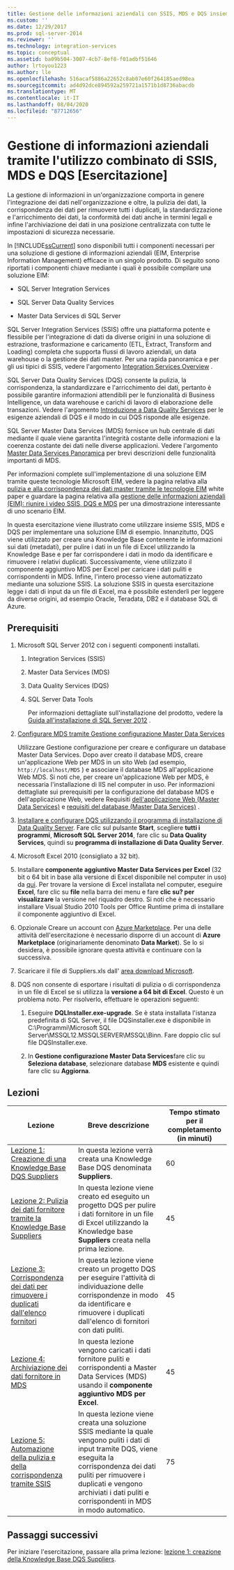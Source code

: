 ```yaml
---
title: Gestione delle informazioni aziendali con SSIS, MDS e DQS insieme [esercitazione] | Microsoft Docs
ms.custom: ''
ms.date: 12/29/2017
ms.prod: sql-server-2014
ms.reviewer: ''
ms.technology: integration-services
ms.topic: conceptual
ms.assetid: ba09b504-3007-4cb7-8ef8-f01adbf51646
author: lrtoyou1223
ms.author: lle
ms.openlocfilehash: 516acaf5886a22652c8ab07e60f264185aed98ea
ms.sourcegitcommit: ad4d92dce894592a259721a1571b1d8736abacdb
ms.translationtype: MT
ms.contentlocale: it-IT
ms.lasthandoff: 08/04/2020
ms.locfileid: "87712656"
---
```

# <a name="enterprise-information-management-using-ssis-mds-and-dqs-together-tutorial"></a>Gestione di informazioni aziendali tramite l'utilizzo combinato di SSIS, MDS e DQS [Esercitazione]
  La gestione di informazioni in un'organizzazione comporta in genere l'integrazione dei dati nell'organizzazione e oltre, la pulizia dei dati, la corrispondenza dei dati per rimuovere tutti i duplicati, la standardizzazione e l'arricchimento dei dati, la conformità dei dati anche in termini legali e infine l'archiviazione dei dati in una posizione centralizzata con tutte le impostazioni di sicurezza necessarie.  
  
 In [!INCLUDE[ssCurrent](../includes/sscurrent-md.md)] sono disponibili tutti i componenti necessari per una soluzione di gestione di informazioni aziendali (EIM, Enterprise Information Management) efficace in un singolo prodotto. Di seguito sono riportati i componenti chiave mediante i quali è possibile compilare una soluzione EIM:  
  
-   SQL Server Integration Services  
  
-   SQL Server Data Quality Services  
  
-   Master Data Services di SQL Server  
  
 SQL Server Integration Services (SSIS) offre una piattaforma potente e flessibile per l'integrazione di dati da diverse origini in una soluzione di estrazione, trasformazione e caricamento (ETL, Extract, Transform and Loading) completa che supporta flussi di lavoro aziendali, un data warehouse o la gestione dei dati master. Per una rapida panoramica e per gli usi tipici di SSIS, vedere l'argomento [Integration Services Overview](https://msdn.microsoft.com/library/ms141263\(SQL.105\).aspx) .  
  
 SQL Server Data Quality Services (DQS) consente la pulizia, la corrispondenza, la standardizzare e l'arricchimento dei dati, pertanto è possibile garantire informazioni attendibili per le funzionalità di Business Intelligence, un data warehouse e carichi di lavoro di elaborazione delle transazioni. Vedere l'argomento [Introduzione a Data Quality Services](https://msdn.microsoft.com/library/ff877917.aspx) per le esigenze aziendali di DQS e il modo in cui DQS risponde alle esigenze.  
  
 SQL Server Master Data Services (MDS) fornisce un hub centrale di dati mediante il quale viene garantita l'integrità costante delle informazioni e la coerenza costante dei dati nelle diverse applicazioni. Vedere l'argomento [Master Data Services Panoramica](../master-data-services/master-data-services-overview-mds.md) per brevi descrizioni delle funzionalità importanti di MDS.  
  
 Per informazioni complete sull'implementazione di una soluzione EIM tramite queste tecnologie Microsoft EIM, vedere la pagina relativa alla [pulizia e alla corrispondenza dei dati master tramite le tecnologie EIM](https://msdn.microsoft.com/library/hh403491.aspx) white paper e guardare la pagina relativa alla [gestione delle informazioni aziendali (EIM): riunire i video SSIS, DQS e MDS](https://go.microsoft.com/fwlink/?LinkId=258672) per una dimostrazione interessante di uno scenario EIM.  
  
 In questa esercitazione viene illustrato come utilizzare insieme SSIS, MDS e DQS per implementare una soluzione EIM di esempio. Innanzitutto, DQS viene utilizzato per creare una Knowledge Base contenente le informazioni sui dati (metadati), per pulire i dati in un file di Excel utilizzando la Knowledge Base e per far corrispondere i dati in modo da identificare e rimuovere i relativi duplicati. Successivamente, viene utilizzato il componente aggiuntivo MDS per Excel per caricare i dati puliti e corrispondenti in MDS. Infine, l'intero processo viene automatizzato mediante una soluzione SSIS. La soluzione SSIS in questa esercitazione legge i dati di input da un file di Excel, ma è possibile estenderli per leggere da diverse origini, ad esempio Oracle, Teradata, DB2 e il database SQL di Azure.  
  
## <a name="prerequisites"></a>Prerequisiti  
  
1.  Microsoft SQL Server 2012 con i seguenti componenti installati.  
  
    1.  Integration Services (SSIS)  
  
    2.  Master Data Services (MDS)  
  
    3.  Data Quality Services (DQS)  
  
    4.  SQL Server Data Tools  
  
         Per informazioni dettagliate sull'installazione del prodotto, vedere la [Guida all'installazione di SQL Server 2012](../database-engine/install-windows/installation-for-sql-server.md) .  
  
2.  [Configurare MDS tramite Gestione configurazione Master Data Services](https://msdn.microsoft.com/library/ee633884.aspx)  
  
     Utilizzare Gestione configurazione per creare e configurare un database Master Data Services. Dopo aver creato il database MDS, creare un'applicazione Web per MDS in un sito Web (ad esempio, `http://localhost/MDS` ) e associare il database MDS all'applicazione Web MDS. Si noti che, per creare un'applicazione Web per MDS, è necessaria l'installazione di IIS nel computer in uso. Per informazioni dettagliate sui prerequisiti per la configurazione del database MDS e dell'applicazione Web, vedere Requisiti [dell'applicazione Web (Master Data Services)](https://msdn.microsoft.com/library/ee633744.aspx) e [requisiti del database (Master Data Services)](https://msdn.microsoft.com/library/ee633767.aspx) .  
  
3.  [Installare e configurare DQS utilizzando il programma di installazione di Data Quality Server](https://msdn.microsoft.com/library/hh231682.aspx). Fare clic sul pulsante **Start**, scegliere **tutti i programmi**, **Microsoft SQL Server 2014**, fare clic su **Data Quality Services**, quindi su **programma di installazione di Data Quality Server**.  
  
4.  Microsoft Excel 2010 (consigliato a 32 bit).  
  
5.  Installare **componente aggiuntivo Master Data Services per Excel** (32 bit o 64 bit in base alla versione di Excel disponibile nel computer in uso) da [qui](https://www.microsoft.com/download/details.aspx?id=29064). Per trovare la versione di Excel installata nel computer, eseguire **Excel**, fare clic su **file** nella barra dei menu e fare **clic su? per visualizzare** la versione nel riquadro destro. Si noti che è necessario installare Visual Studio 2010 Tools per Office Runtime prima di installare il componente aggiuntivo di Excel.  
  
6.  Opzionale Creare un account con [Azure Marketplace](https://azuremarketplace.microsoft.com/marketplace/). Per una delle attività dell'esercitazione è necessario disporre di un account di **Azure Marketplace** (originariamente denominato **Data Market**). Se lo si desidera, è possibile ignorare questa attività e continuare con la successiva.  
  
7.  Scaricare il file di Suppliers.xls dall' [area download Microsoft](https://www.microsoft.com/download/details.aspx?id=50426).  
  
8.  DQS non consente di esportare i risultati di pulizia o di corrispondenza in un file di Excel se si utilizza la **versione a 64 bit di Excel**. Questo è un problema noto. Per risolverlo, effettuare le operazioni seguenti:  
  
    1.  Eseguire **DQLInstaller.exe-upgrade**. Se è stata installata l'istanza predefinita di SQL Server, il file DQSinstaller.exe è disponibile in C:\Programmi\Microsoft SQL Server\MSSQL12.MSSQLSERVER\MSSQL\Binn. Fare doppio clic sul file DQSInstaller.exe.  
  
    2.  In **Gestione configurazione Master Data Services**fare clic su **Seleziona database**, selezionare database **MDS** esistente e quindi fare clic su **Aggiorna**.  
  
## <a name="lessons"></a>Lezioni  
  
|Lezione|Breve descrizione|Tempo stimato per il completamento (in minuti)|  
|------------|-----------------------|------------------------------------------------|  
|[Lezione 1: Creazione di una Knowledge Base DQS Suppliers](../../2014/tutorials/lesson-1-creating-the-suppliers-dqs-knowledge-base.md)|In questa lezione verrà creata una Knowledge Base DQS denominata **Suppliers**.|60|  
|[Lezione 2: Pulizia dei dati fornitore tramite la Knowledge Base Suppliers](../../2014/tutorials/lesson-2-cleansing-supplier-data-using-the-suppliers-knowledge-base.md)|In questa lezione viene creato ed eseguito un progetto DQS per pulire i dati fornitore in un file di Excel utilizzando la Knowledge base **Suppliers** creata nella prima lezione.|45|  
|[Lezione 3: Corrispondenza dei dati per rimuovere i duplicati dall'elenco fornitori](../../2014/tutorials/lesson-3-matching-data-to-remove-duplicates-from-supplier-list.md)|In questa lezione viene creato un progetto DQS per eseguire l'attività di individuazione delle corrispondenze in modo da identificare e rimuovere i duplicati dall'elenco di fornitori con dati puliti.|45|  
|[Lezione 4: Archiviazione dei dati fornitore in MDS](../../2014/tutorials/lesson-4-storing-supplier-data-in-mds.md)|In questa lezione vengono caricati i dati fornitore puliti e corrispondenti a Master Data Services (MDS) usando il **componente aggiuntivo MDS per Excel**.|45|  
|[Lezione 5: Automazione della pulizia e della corrispondenza tramite SSIS](../../2014/tutorials/lesson-5-automating-the-cleansing-and-matching-using-ssis.md)|In questa lezione viene creata una soluzione SSIS mediante la quale vengono puliti i dati di input tramite DQS, viene eseguita la corrispondenza dei dati puliti per rimuovere i duplicati e vengono archiviati i dati puliti e corrispondenti in MDS in modo automatico.|75|  
  
## <a name="next-steps"></a>Passaggi successivi  
 Per iniziare l'esercitazione, passare alla prima lezione: [lezione 1: creazione della Knowledge Base DQS Suppliers](../../2014/tutorials/lesson-1-creating-the-suppliers-dqs-knowledge-base.md).  
  
  
